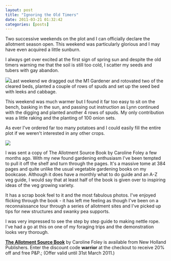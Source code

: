 ```yaml
---
layout: post
title: "Ignoring the Old Timers"
date: 2011-03-21 01:32:42
categories: [posts]
---
```


Two successive weekends on the plot and I can officially declare the allotment season open. This weekend was particularly glorious and I may have even acquired a little sunburn.

I always get over excited at the first sign of spring sun and despite the old timers warning me that the soil is still too cold, I scatter my seeds and tubers with gay abandon.

![](http://www.earthwoman.co.uk/wp-content/uploads/2011/03/photo2-224x300.jpg)Last weekend we dragged out the M1 Gardener and rotovated two of the cleared beds, planted a couple of rows of spuds and set up the seed bed with leeks and cabbage.

This weekend was much warmer but I found it far too easy to sit on the bench, basking in the sun, and passing out instruction as Lynn continued with the digging and planted another 4 rows of spuds. My only contribution was a little raking and the planting of 100 onion sets.

As ever I've ordered far too many potatoes and I could easily fill the entire plot if we weren't interested in any other crops.

![](http://www.earthwoman.co.uk/wp-content/uploads/2011/03/Screen-shot-2011-03-20-at-21.04.10-248x300.png)

I was sent a copy of The Allotment Source Book by Caroline Foley a few months ago. With my new found gardening enthusiasm I've been tempted to pull it off the shelf and turn through the pages. It's a massive tome at 384 pages and quite unlike the usual vegetable gardening books on my bookcase. Although it does have a monthly what to do guide and an A-Z veg guide, I would say that at least half of the book is given over to inspiring ideas of the veg growing variety.

It has a scrap book feel to it and the most fabulous photos. I've enjoyed flicking through the book - it has left me feeling as though I've been on a reconnaissance tour through a series of allotment sites and I've picked up tips for new structures and swanky pea supports.

I was very impressed to see the step by step guide to making nettle rope. I've had a go at this on one of my foraging trips and the demonstration looks very thorough.

[**The Allotment Source Book**](http://www.newhollandpublishers.com/details.asp?pid=9781847736642&t=Allotment-Source-Book) by Caroline Foley is available from New Holland Publishers. Enter the discount code **warrior** at the checkout to receive 20% off and free P&P.; (Offer valid until 31st March 2011.)

